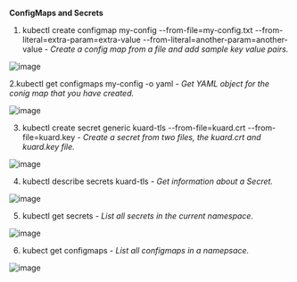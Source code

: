 **ConfigMaps and Secrets**

1. kubectl create configmap my-config --from-file=my-config.txt --from-literal=extra-param=extra-value --from-literal=another-param=another-value - _Create a config map from a file and add sample key value pairs._

![image](https://user-images.githubusercontent.com/19956502/132955792-1ec24587-94b8-4927-bed6-5c24725965df.png)

2.kubectl get configmaps my-config -o yaml - _Get YAML object for the conig map that you have created._

![image](https://user-images.githubusercontent.com/19956502/132955806-2664475b-60e6-478c-969f-1b26629b23b0.png)

3. kubectl create secret generic kuard-tls --from-file=kuard.crt --from-file=kuard.key - _Create a secret from two files, the kuard.crt and kuard.key file._

![image](https://user-images.githubusercontent.com/19956502/132956622-74554b94-0c19-4f52-a10d-bd0a5d9f5ddf.png)

4. kubectl describe secrets kuard-tls - _Get information about a Secret._

![image](https://user-images.githubusercontent.com/19956502/132956661-1be4a7dc-d80e-432a-8ee2-76184f961fcc.png)

5. kubectl get secrets - _List all secrets in the current namespace._

![image](https://user-images.githubusercontent.com/19956502/132960719-3d56307d-3d93-4ee1-a46c-002f44b57190.png)

6. kubect get configmaps - _List all configmaps in a namepsace._

![image](https://user-images.githubusercontent.com/19956502/132960736-c3b17399-a143-41df-830c-515157eac556.png)




